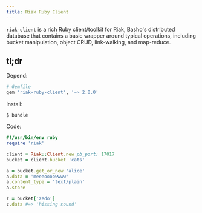 ```yaml
---
title: Riak Ruby Client
---
```


`riak-client` is a rich Ruby client/toolkit for Riak, Basho's
distributed database that contains a basic wrapper around typical
operations, including bucket manipulation, object CRUD, link-walking,
and map-reduce.

## tl;dr

Depend:

```ruby
# Gemfile
gem 'riak-ruby-client', '~> 2.0.0'
```

Install:

```shell
$ bundle
```

Code:

```ruby
#!/usr/bin/env ruby
require 'riak'

client = Riak::Client.new pb_port: 17017
bucket = client.bucket 'cats'

a = bucket.get_or_new 'alice'
a.data = 'meeeoooowwww'
a.content_type = 'text/plain'
a.store

z = bucket['zedo']
z.data #=> 'hissing sound'
```
